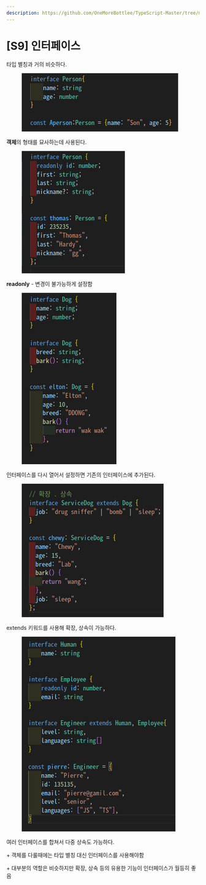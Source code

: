 ```yaml
---
description: https://github.com/OneMoreBottlee/TypeScript-Master/tree/main/S9
---
```


# \[S9] 인터페이스

타입 별칭과 거의 비슷하다.

<figure><img src="../../../.gitbook/assets/image (54).png" alt=""><figcaption></figcaption></figure>

**객체**의 형태를 묘사하는데 사용된다.

<figure><img src="../../../.gitbook/assets/image (65).png" alt=""><figcaption></figcaption></figure>

**readonly** - 변경이 불가능하게 설정함

<figure><img src="../../../.gitbook/assets/image (104).png" alt=""><figcaption></figcaption></figure>

인터페이스를 다시 열어서 설정하면 기존의 인터페이스에 추가된다.

<figure><img src="../../../.gitbook/assets/image (85).png" alt=""><figcaption></figcaption></figure>

extends 키워드를 사용해 확장, 상속이 가능하다.

<figure><img src="../../../.gitbook/assets/image (43).png" alt=""><figcaption></figcaption></figure>

여러 인터페이스를 합쳐서 다중 상속도 가능하다.



\+ 객체를 다룰때에는 타입 별칭 대신 인터페이스를 사용해야함

\+ 대부분의 역할은 비슷하지만 확장, 상속 등의 유용한 기능이 인터페이스가 월등히 좋음
